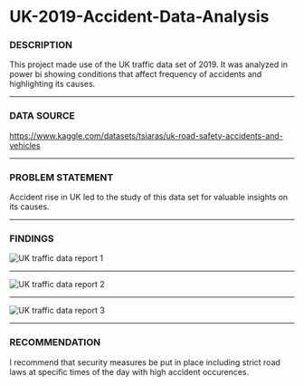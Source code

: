 # UK-2019-Accident-Data-Analysis

### DESCRIPTION

This project made use of the UK traffic data set of 2019. It was analyzed in power bi showing conditions that affect frequency of accidents and highlighting its causes.

---------------

### DATA SOURCE

https://www.kaggle.com/datasets/tsiaras/uk-road-safety-accidents-and-vehicles

---------------

### PROBLEM STATEMENT

Accident rise in UK led to the study of this data set for valuable insights on its causes.

---------------

### FINDINGS


![UK traffic data report 1](https://user-images.githubusercontent.com/110602626/202298795-bb571ac1-cfd1-4733-b1db-1da941047f89.png)

---------------

![UK traffic data report 2](https://user-images.githubusercontent.com/110602626/202299696-2ab03262-6558-4982-bba7-c5a7290aa0c6.png)

----------------

![UK traffic data report 3](https://user-images.githubusercontent.com/110602626/202300846-cbc4ab59-fbaa-4e91-996a-d50835d19bee.png)

----------------

### RECOMMENDATION

I recommend that security measures be put in place including strict road laws at specific times of the day with high accident occurences. 
